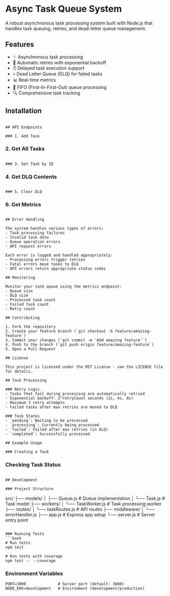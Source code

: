 # Async Task Queue System

A robust asynchronous task processing system built with Node.js that handles task queuing, retries, and dead-letter queue management.

## Features

- ✨ Asynchronous task processing
- 🔄 Automatic retries with exponential backoff
- ⏰ Delayed task execution support
- 💀 Dead Letter Queue (DLQ) for failed tasks
- 📊 Real-time metrics
- 🚦 FIFO (First-In-First-Out) queue processing
- 🔍 Comprehensive task tracking

## Installation

```

## API Endpoints

### 1. Add Task
```

### 2. Get All Tasks
```

### 3. Get Task by ID
```

### 4. Get DLQ Contents
```

### 5. Clear DLQ
```

### 6. Get Metrics
```

## Error Handling

The system handles various types of errors:
- Task processing failures
- Invalid task data
- Queue operation errors
- API request errors

Each error is logged and handled appropriately:
- Processing errors trigger retries
- Fatal errors move tasks to DLQ
- API errors return appropriate status codes

## Monitoring

Monitor your task queue using the metrics endpoint:
- Queue size
- DLQ size
- Processed task count
- Failed task count
- Retry count

## Contributing

1. Fork the repository
2. Create your feature branch (`git checkout -b feature/amazing-feature`)
3. Commit your changes (`git commit -m 'Add amazing feature'`)
4. Push to the branch (`git push origin feature/amazing-feature`)
5. Open a Pull Request

## License

This project is licensed under the MIT License - see the LICENSE file for details.

## Task Processing

### Retry Logic
- Tasks that fail during processing are automatically retried
- Exponential backoff: 2^retryCount seconds (2s, 4s, 8s)
- Maximum 3 retry attempts
- Failed tasks after max retries are moved to DLQ

### Task States
- `pending`: Waiting to be processed
- `processing`: Currently being processed
- `failed`: Failed after max retries (in DLQ)
- `completed`: Successfully processed

## Example Usage

### Creating a Task
```

### Checking Task Status
```

## Development

### Project Structure
```
src/
├── models/
│   ├── Queue.js      # Queue implementation
│   └── Task.js       # Task model
├── workers/
│   └── TaskWorker.js # Task processing worker
├── routes/
│   └── taskRoutes.js # API routes
├── middleware/
│   └── errorHandler.js
├── app.js            # Express app setup
└── server.js         # Server entry point
```

### Running Tests
```bash
# Run tests
npm test

# Run tests with coverage
npm test -- --coverage
```

### Environment Variables
```
PORT=3000              # Server port (default: 3000)
NODE_ENV=development   # Environment (development/production)
```